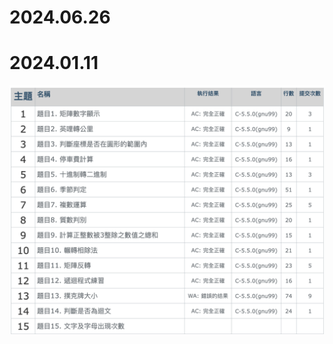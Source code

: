 # 2024.06.26

# 2024.01.11

![image](https://github.com/Yi-Ting-Liao/ITSA/blob/main/2024.01.11%20AC%20List.png)
